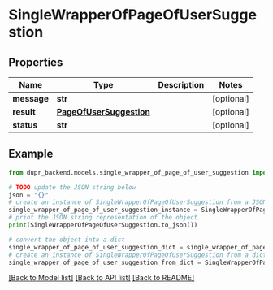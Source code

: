 # SingleWrapperOfPageOfUserSuggestion


## Properties

Name | Type | Description | Notes
------------ | ------------- | ------------- | -------------
**message** | **str** |  | [optional] 
**result** | [**PageOfUserSuggestion**](PageOfUserSuggestion.md) |  | [optional] 
**status** | **str** |  | [optional] 

## Example

```python
from dupr_backend.models.single_wrapper_of_page_of_user_suggestion import SingleWrapperOfPageOfUserSuggestion

# TODO update the JSON string below
json = "{}"
# create an instance of SingleWrapperOfPageOfUserSuggestion from a JSON string
single_wrapper_of_page_of_user_suggestion_instance = SingleWrapperOfPageOfUserSuggestion.from_json(json)
# print the JSON string representation of the object
print(SingleWrapperOfPageOfUserSuggestion.to_json())

# convert the object into a dict
single_wrapper_of_page_of_user_suggestion_dict = single_wrapper_of_page_of_user_suggestion_instance.to_dict()
# create an instance of SingleWrapperOfPageOfUserSuggestion from a dict
single_wrapper_of_page_of_user_suggestion_from_dict = SingleWrapperOfPageOfUserSuggestion.from_dict(single_wrapper_of_page_of_user_suggestion_dict)
```
[[Back to Model list]](../README.md#documentation-for-models) [[Back to API list]](../README.md#documentation-for-api-endpoints) [[Back to README]](../README.md)


